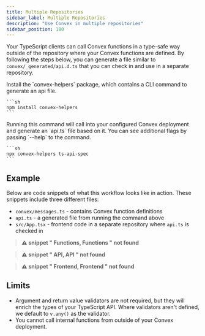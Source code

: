 ```yaml
---
title: Multiple Repositories
sidebar_label: Multiple Repositories
description: "Use Convex in multiple repositories"
sidebar_position: 180
---
```





Your TypeScript clients can call Convex functions in a type-safe way outside of
the repository where your Convex functions are defined. By following the steps
below, you can generate a file similar to `convex/_generated/api.d.ts` that you
can check in and use in a separate repository.

<BetaAdmonition feature="TypeScript API generation" verb="is" />

<StepByStep>
  <Step title="Install the Convex Helpers npm package">
    Install the `convex-helpers` package, which contains a CLI command to generate an api file.

    ```sh
    npm install convex-helpers
    ```

  </Step>
  <Step title="Run a command to generate a TypeScript API file">
    Running this command will call into your configured Convex deployment and generate an `api.ts` file based
    on it. You can see additional flags by passing `--help` to the command.

    ```sh
    npx convex-helpers ts-api-spec
    ```

  </Step>
</StepByStep>

## Example

Below are code snippets of what this workflow looks like in action. These
snippets include three different files:

- `convex/messages.ts` - contains Convex function definitions
- `api.ts` - a generated file from running the command above
- `src/App.tsx` - frontend code in a separate repository where `api.ts` is
  checked in

> **⚠ snippet " Functions, Functions " not found**

> **⚠ snippet " API, API " not found**

> **⚠ snippet " Frontend, Frontend " not found**

## Limits

- Argument and return value validators are not required, but they will enrich
  the types of your TypeScript API. Where validators aren't defined, we default
  to `v.any()` as the validator.
- You cannot call internal functions from outside of your Convex deployment.
